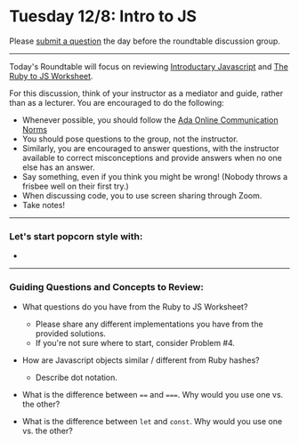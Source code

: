 # Tuesday 12/8: Intro to JS

Please [submit a question](https://airtable.com/shrOEPwWbMZXxXlTt) the day before the roundtable discussion group.

---

Today's Roundtable will focus on reviewing [Introductary Javascript](https://learn-2.galvanize.com/cohorts/2036/blocks/1038/content_files/01-js-week-1/js-intro.md) and [The Ruby to JS Worksheet](https://learn-2.galvanize.com/cohorts/2036/).

For this discussion, think of your instructor as a mediator and guide, rather than as a lecturer. You are encouraged to do the following:

* Whenever possible, you should follow the [Ada Online Communication Norms](https://learn-2.galvanize.com/cohorts/2036/blocks/882/content_files/00-welcome-to-ada/02-wk01-online-communication-norms.md)
* You should pose questions to the group, not the instructor.
* Similarly, you are encouraged to answer questions, with the instructor available to correct misconceptions and provide answers when no one else has an answer.
* Say something, even if you think you might be wrong! (Nobody throws a frisbee well on their first try.)
* When discussing code, you to use screen sharing through Zoom.
* Take notes!

---

### Let's start popcorn style with:
* 


---

### Guiding Questions and Concepts to Review:
* What questions do you have from the Ruby to JS Worksheet?
    * Please share any different implementations you have from the provided solutions.
    * If you're not sure where to start, consider Problem #4.

* How are Javascript objects similar / different from Ruby hashes?
    * Describe dot notation.
* What is the difference between `==` and `===`. Why would you use one vs. the other?
* What is the difference between `let` and `const`. Why would you use one vs. the other?
